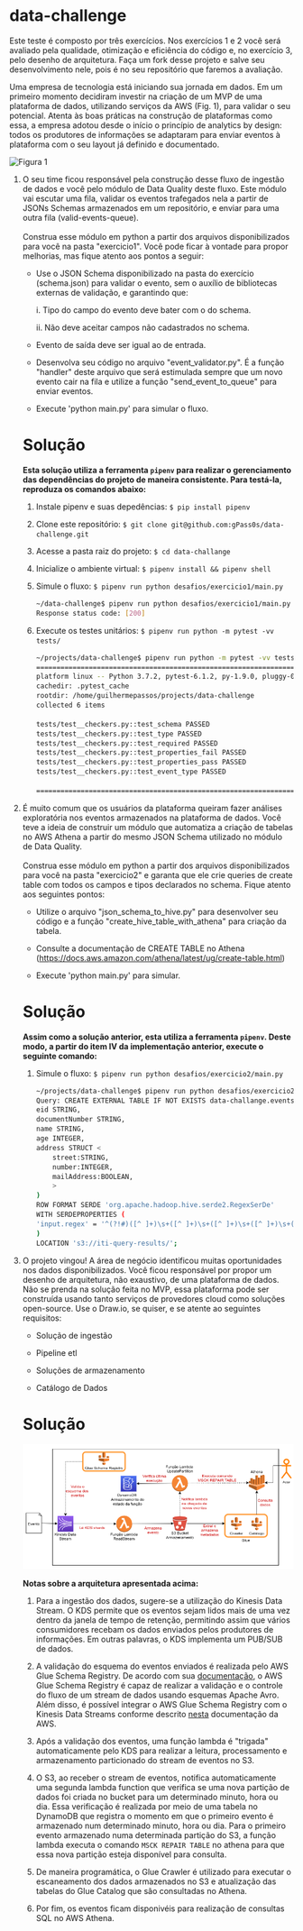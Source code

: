 # data-challenge

Este teste é composto por três exercícios. Nos exercícios 1 e 2 você
será avaliado pela qualidade, otimização e eficiência do código e, no
exercício 3, pelo desenho de arquitetura. Faça um fork desse projeto e
salve seu desenvolvimento nele, pois é no seu repositório que faremos
a avaliação.

Uma empresa de tecnologia está iniciando sua jornada em dados. Em um
primeiro momento decidiram investir na criação de um MVP de uma
plataforma de dados, utilizando serviços da AWS (Fig. 1), para validar o
seu potencial. Atenta às boas práticas na construção de plataformas como
essa, a empresa adotou desde o início o princípio de analytics by
design: todos os produtores de informações se adaptaram para enviar
eventos à plataforma com o seu layout já definido e documentado.

![Figura 1](img/mvp.png)


1.  O seu time ficou responsável pela construção desse fluxo de ingestão
    de dados e você pelo módulo de Data Quality deste fluxo. Este módulo
    vai escutar uma fila, validar os eventos trafegados nela a partir de
    JSONs Schemas armazenados em um repositório, e enviar para uma outra
    fila (valid-events-queue).\
    \
    Construa esse módulo em python a partir dos arquivos
    disponibilizados para você na pasta "exercicio1". Você pode ficar à
    vontade para propor melhorias, mas fique atento aos pontos a seguir:

    -   Use o JSON Schema disponibilizado na pasta do exercício
        (schema.json) para validar o evento, sem o auxílio de
        bibliotecas externas de validação, e garantindo que:

        i.  Tipo do campo do evento deve bater com o do schema.

        ii. Não deve aceitar campos não cadastrados no schema.

    -   Evento de saída deve ser igual ao de entrada.

    -   Desenvolva seu código no arquivo "event_validator.py". É a
        função "handler" deste arquivo que será estimulada sempre que um
        novo evento cair na fila e utilize a função
        "send_event_to_queue" para enviar eventos.

    -   Execute \'python main.py\' para simular o fluxo.

    # Solução

    **Esta solução utiliza a ferramenta `pipenv` para realizar o gerenciamento das 
    dependências do projeto de maneira consistente. Para testá-la, 
    reproduza os comandos abaixo:**

    1. Instale pipenv e suas depedências: `$ pip install pipenv`
    2. Clone este repositório: `$ git clone git@github.com:gPass0s/data-challenge.git`
    3. Acesse a pasta raiz do projeto: `$ cd data-challange`
    4. Inicialize o ambiente virtual: `$ pipenv install && pipenv shell`
    5. Simule o fluxo: `$ pipenv run python desafios/exercicio1/main.py`
        ```bash
        ~/data-challenge$ pipenv run python desafios/exercicio1/main.py
        Response status code: [200]
        ```

    6. Execute os testes unitários: `$ pipenv run python -m pytest -vv tests/`
        ```bash
        ~/projects/data-challenge$ pipenv run python -m pytest -vv tests/
        ============================================================================= test session starts ==============================================================================
        platform linux -- Python 3.7.2, pytest-6.1.2, py-1.9.0, pluggy-0.13.1 -- /home/guilhermepassos/.local/share/virtualenvs/data-challenge-PTcfleLB/bin/python
        cachedir: .pytest_cache
        rootdir: /home/guilhermepassos/projects/data-challenge
        collected 6 items                                                                                                                                                              

        tests/test__checkers.py::test_schema PASSED                                                                                                                              [ 16%]
        tests/test__checkers.py::test_type PASSED                                                                                                                                [ 33%]
        tests/test__checkers.py::test_required PASSED                                                                                                                            [ 50%]
        tests/test__checkers.py::test_properties_fail PASSED                                                                                                                     [ 66%]
        tests/test__checkers.py::test_properties_pass PASSED                                                                                                                     [ 83%]
        tests/test__checkers.py::test_event_type PASSED                                                                                                                          [100%]

        ============================================================================== 6 passed in 0.03s ===============================================================================
        ```

2.  É muito comum que os usuários da plataforma queiram fazer análises
    exploratória nos eventos armazenados na plataforma de dados. Você
    teve a ideia de construir um módulo que automatiza a criação de
    tabelas no AWS Athena a partir do mesmo JSON Schema utilizado no
    módulo de Data Quality.\
    \
    Construa esse módulo em python a partir dos arquivos
    disponibilizados para você na pasta "exercicio2" e garanta que ele
    crie queries de create table com todos os campos e tipos declarados
    no schema. Fique atento aos seguintes pontos:

    -   Utilize o arquivo "json_schema_to_hive.py" para desenvolver seu
        código e a função "create_hive_table_with_athena" para criação
        da tabela.

    -   Consulte a documentação de CREATE TABLE no Athena
        (<https://docs.aws.amazon.com/athena/latest/ug/create-table.html>)

    -   Execute \'python main.py\' para simular.

    # Solução

    **Assim como a solução anterior, esta utiliza a ferramenta `pipenv`. Deste
    modo, a partir do item IV da implementação anterior, execute o seguinte comando:**

    1. Simule o fluxo: `$ pipenv run python desafios/exercicio2/main.py`
        ``` bash
        ~/projects/data-challenge$ pipenv run python desafios/exercicio2/main.py
        Query: CREATE EXTERNAL TABLE IF NOT EXISTS data-challange.events (
        eid STRING,
        documentNumber STRING,
        name STRING,
        age INTEGER,
        address STRUCT <
            street:STRING,
            number:INTEGER,
            mailAddress:BOOLEAN,
            >
        )
        ROW FORMAT SERDE 'org.apache.hadoop.hive.serde2.RegexSerDe'
        WITH SERDEPROPERTIES (
        'input.regex' = '^(?!#)([^ ]+)\s+([^ ]+)\s+([^ ]+)\s+([^ ]+)\s+([^ ]+)\s+([^ ]+)\s+([^ ]+)\s+([^ ]+)\s+([^ ]+)\s+([^ ]+)\s+[^\(]+[\(]([^\;]+).*\%20([^\/]+)[\/](.*)$'
        )
        LOCATION 's3://iti-query-results/';
        ```


3.  O projeto vingou! A área de negócio identificou muitas oportunidades
    nos dados disponibilizados. Você ficou responsável por propor um
    desenho de arquitetura, não exaustivo, de uma plataforma de dados.
    Não se prenda na solução feita no MVP, essa plataforma pode ser
    construída usando tanto serviços de provedores cloud como soluções
    open-source. Use o Draw.io, se quiser, e se atente ao seguintes
    requisitos:

    -   Solução de ingestão

    -   Pipeline etl

    -   Soluções de armazenamento

    -   Catálogo de Dados

    # Solução

    ![Figura 1](img/solution.png)
    
    **Notas sobre a arquitetura apresentada acima:**

    1. Para a ingestão dos dados, sugere-se a utilização do Kinesis Data Stream. O KDS permite que os eventos
    sejam lidos mais de uma vez dentro da janela de tempo de retenção, permitindo assim que vários consumidores
    recebam os dados enviados pelos produtores de informações. Em outras palavras, o KDS implementa um
    PUB/SUB de dados.
    
    2. A validação do esquema do eventos enviados é realizada pelo AWS Glue Schema Registry.
    De acordo com sua <a href=https://docs.aws.amazon.com/glue/latest/dg/schema-registry.html>documentação</a>, o AWS Glue Schema Registry é capaz de realizar a validação e o controle do fluxo de um stream de dados usando esquemas Apache Avro. Além disso, é possível integrar o AWS Glue Schema Registry com o Kinesis Data Streams conforme descrito <a href=https://docs.aws.amazon.com/glue/latest/dg/schema-registry-integrations.html#schema-registry-integrations-kds>nesta</a> documentação da AWS.
    
    3. Após a validação dos eventos, uma função lambda é "trigada" automaticamente pelo KDS para realizar
    a leitura, processamento e armazenamento particionado do stream de eventos no S3.
    
    4. O S3, ao receber o stream de eventos, notifica automaticamente uma segunda lambda function que
    verifica se uma nova partição de dados foi criada no bucket para um determinado minuto, hora ou dia. Essa verificação é realizada por meio de uma tabela no DynamoDB que registra o momento em que o primeiro
    evento é armazenado num determinado minuto, hora ou dia. Para o primeiro evento armazenado numa determinada
    partição do S3, a função lambda executa o comando `MSCK REPAIR TABLE` no athena para que essa nova
    partição esteja disponível para consulta.
    
    5. De maneira programática, o Glue Crawler é utilizado para executar o escaneamento dos dados armazenados
    no S3 e atualização das tabelas do Glue Catalog que são consultadas no Athena.

    6. Por fim, os eventos ficam disponivéis para realização de consultas SQL no AWS Athena.
